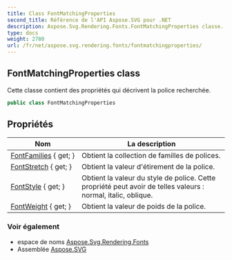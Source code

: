 ```yaml
---
title: Class FontMatchingProperties
second_title: Référence de l'API Aspose.SVG pour .NET
description: Aspose.Svg.Rendering.Fonts.FontMatchingProperties classe. Cette classe contient des propriétés qui décrivent la police recherchée.
type: docs
weight: 2780
url: /fr/net/aspose.svg.rendering.fonts/fontmatchingproperties/
---
```

## FontMatchingProperties class

Cette classe contient des propriétés qui décrivent la police recherchée.

```csharp
public class FontMatchingProperties
```

## Propriétés

| Nom | La description |
| --- | --- |
| [FontFamilies](../../aspose.svg.rendering.fonts/fontmatchingproperties/fontfamilies/) { get; } | Obtient la collection de familles de polices. |
| [FontStretch](../../aspose.svg.rendering.fonts/fontmatchingproperties/fontstretch/) { get; } | Obtient la valeur d'étirement de la police. |
| [FontStyle](../../aspose.svg.rendering.fonts/fontmatchingproperties/fontstyle/) { get; } | Obtient la valeur du style de police. Cette propriété peut avoir de telles valeurs : normal, italic, oblique. |
| [FontWeight](../../aspose.svg.rendering.fonts/fontmatchingproperties/fontweight/) { get; } | Obtient la valeur de poids de la police. |

### Voir également

* espace de noms [Aspose.Svg.Rendering.Fonts](../../aspose.svg.rendering.fonts/)
* Assemblée [Aspose.SVG](../../)


